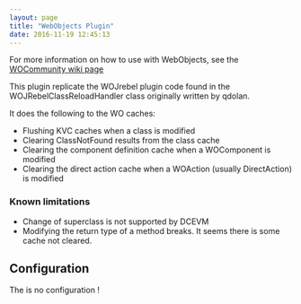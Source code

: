```yaml
---
layout: page
title: "WebObjects Plugin"
date: 2016-11-19 12:45:13
---
```

For more information on how to use with WebObjects, see the [WOCommunity wiki page](https://wiki.wocommunity.org/display/WOL/Using+DCEVM+and+Hotswap+for+rapid+turnaround)

This plugin replicate the WOJrebel plugin code found in the WOJRebelClassReloadHandler class originally written by qdolan.

It does the following to the WO caches:

- Flushing KVC caches when a class is modified
- Clearing ClassNotFound results from the class cache
- Clearing the component definition cache when a WOComponent is modified
- Clearing the direct action cache when a WOAction (usually DirectAction) is modified

### Known limitations

- Change of superclass is not supported by DCEVM
- Modifying the return type of a method breaks. It seems there is some cache not cleared.

Configuration
-------------
The is no configuration !



